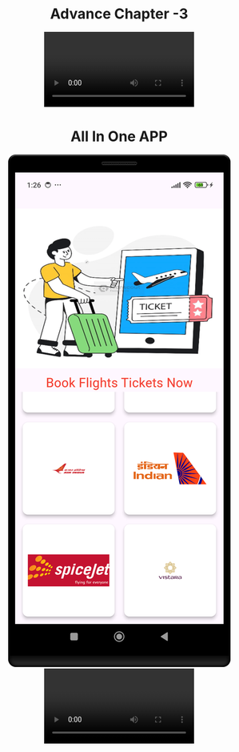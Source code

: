 <h1 align="center">Advance Chapter -3 </h1>
<div align="center">
<video src="https://github.com/user-attachments/assets/db721791-ca6b-4667-9d74-8414b4a52042">
</div>

<h1 align="center">All In One APP </h1>

<div align="center">
<img src="https://github.com/harshdusane2103/adv_chapter_3/blob/master/flight.png"heigth=35%,width=21%>
</div>
<div align="center">
<video src="https://github.com/user-attachments/assets/bff1f853-0d17-4d8d-a079-24afee5f3858">




</div>
